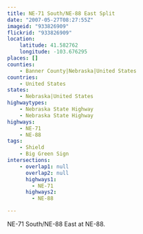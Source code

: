 ```yaml
---
title: NE-71 South/NE-88 East Split
date: "2007-05-27T08:27:55Z"
imageid: "933826909"
flickrid: "933826909"
location:
    latitude: 41.582762
    longitude: -103.676295
places: []
counties:
    - Banner County|Nebraska|United States
countries:
    - United States
states:
    - Nebraska|United States
highwaytypes:
    - Nebraska State Highway
    - Nebraska State Highway
highways:
    - NE-71
    - NE-88
tags:
    - Shield
    - Big Green Sign
intersections:
    - overlap1: null
      overlap2: null
      highways1:
        - NE-71
      highways2:
        - NE-88

---
```

NE-71 South/NE-88 East at NE-88.
